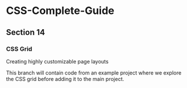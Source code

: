 # CSS-Complete-Guide
## Section 14
### CSS Grid

Creating highly customizable page layouts

This branch will contain code from an example project where we explore the CSS grid
before adding it to the main project.
